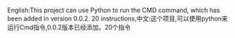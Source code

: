 English:This project can use Python to run the CMD command, which has been added in version 0.0.2. 20 instructions,中文:这个项目,可以使用python来运行Cmd指令,0.0.2版本已经添加。20个指令